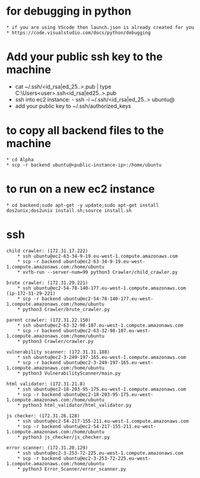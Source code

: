 # for debugging in python
    * if you are using VScode then launch.json is already created for you
    * https://code.visualstudio.com/docs/python/debugging

# Add your public ssh key to the machine
   * cat ~/.ssh/<id_rsa|ed_25..>.pub | type C:\Users\<user>\.ssh\<id_rsa|ed25..>.pub
   * ssh into ec2 instance:
    - ssh -i ~/.ssh/<id_rsa|ed_25..> ubuntu@<public-instance-ip>
   * add your public key to ~/.ssh/authorized_keys

# to copy all backend files to the machine
    * cd Alpha
    * scp -r backend ubuntu@<public-instance-ip>:/home/ubuntu

# to run on a new ec2 instance
    * cd backend;sudo apt-get -y update;sudo apt-get install dos2unix;dos2unix install.sh;source install.sh

# ssh
    child crawler: (172.31.17.222)
        * ssh ubuntu@ec2-63-34-9-19.eu-west-1.compute.amazonaws.com
        * scp -r backend ubuntu@ec2-63-34-9-19.eu-west-1.compute.amazonaws.com:/home/ubuntu
        * xvfb-run --server-num=99 python3 Crawler/child_crawler.py

    brute crawler: (172.31.29.221)
        * ssh ubuntu@ec2-54-78-140-177.eu-west-1.compute.amazonaws.com (ip-172-31-29-221)
        * scp -r backend ubuntu@ec2-54-78-140-177.eu-west-1.compute.amazonaws.com:/home/ubuntu
        * python3 Crawler/brute_crawler.py

    parent crawler: (172.31.22.150)
        * ssh ubuntu@ec2-63-32-98-107.eu-west-1.compute.amazonaws.com
        * scp -r backend ubuntu@ec2-63-32-98-107.eu-west-1.compute.amazonaws.com:/home/ubuntu
        * python3 Crawler/crawler.py

    vulnerability scanner: (172.31.31.188)
        * ssh ubuntu@ec2-3-249-197-165.eu-west-1.compute.amazonaws.com
        * scp -r backend ubuntu@ec2-3-249-197-165.eu-west-1.compute.amazonaws.com:/home/ubuntu
        * python3 VulnerabilityScanner/main.py

    html validator: (172.31.21.8) 
        * ssh ubuntu@ec2-18-203-95-175.eu-west-1.compute.amazonaws.com
        * scp -r backend ubuntu@ec2-18-203-95-175.eu-west-1.compute.amazonaws.com:/home/ubuntu
        * python3 html_validator/html_validator.py

    js checker: (172.31.26.128)
        * ssh ubuntu@ec2-54-217-155-211.eu-west-1.compute.amazonaws.com
        * scp -r backend ubuntu@ec2-54-217-155-211.eu-west-1.compute.amazonaws.com:/home/ubuntu
        * python3 js_checker/js_checker.py

    error scanner: (172.31.20.129)
        * ssh ubuntu@ec2-3-253-72-225.eu-west-1.compute.amazonaws.com
        * scp -r backend ubuntu@ec2-3-253-72-225.eu-west-1.compute.amazonaws.com:/home/ubuntu
        * python3 Error_Scanner/error_scanner.py